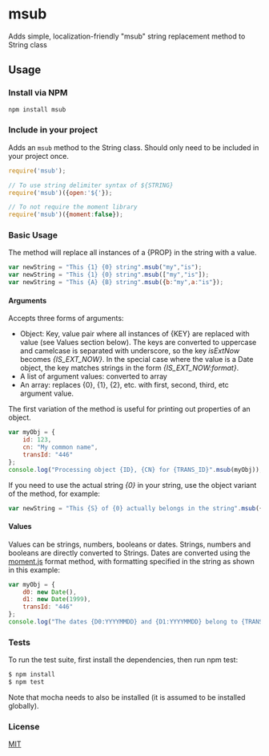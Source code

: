 # msub
Adds simple, localization-friendly "msub" string replacement method to String class

## Usage

### Install via NPM

```bash
npm install msub
```

### Include in your project

Adds an ```msub``` method to the String class.
Should only need to be included in your project once.

```javascript
require('msub');
```
```javascript
// To use string delimiter syntax of ${STRING}
require('msub')({open:'${'});
```

```javascript
// To not require the moment library
require('msub')({moment:false});
```


### Basic Usage

The method will replace all instances of a {PROP} in the string with a value.

```javascript
var newString = "This {1} {0} string".msub("my","is");
var newString = "This {1} {0} string".msub(["my","is"]);
var newString = "This {A} {B} string".msub({b:"my",a:"is"});
```

#### Arguments

Accepts three forms of arguments:

* Object: Key, value pair where all instances of {KEY} are replaced with value (see Values section below).
The keys are converted to uppercase and camelcase is separated with underscore, so
the key _isExtNow_ becomes _{IS_EXT_NOW}_. In the special case where the value is a Date object, 
the key matches strings in the form _{IS_EXT_NOW:format}_.
* A list of argument values: converted to array
* An array: replaces {0}, {1}, {2}, etc. with first, second, third, etc argument value.

The first variation of the method is useful for printing out properties of an object.

```javascript
var myObj = {
    id: 123,
    cn: "My common name",
    transId: "446"
};
console.log("Processing object {ID}, {CN} for {TRANS_ID}".msub(myObj));
```

If you need to use the actual string _{0}_ in your string, use the object variant
of the method, for example:

```javascript
var newString = "This {S} of {0} actually belongs in the string".msub({s:"instance"});
```

#### Values

Values can be strings, numbers, booleans or dates. Strings, numbers and booleans are directly converted to Strings.
Dates are converted using the [moment.js](http://momentjs.com/) format method, with formatting specified in the string
as shown in this example:

```javascript
var myObj = {
    d0: new Date(),
    d1: new Date(1999),
    transId: "446"
};
console.log("The dates {D0:YYYYMMDD} and {D1:YYYYMMDD} belong to {TRANS_ID}".msub(myObj));
```


### Tests
To run the test suite, first install the dependencies, then run npm test:

```bash
$ npm install
$ npm test
```

Note that mocha needs to also be installed (it is assumed to be installed globally).

### License

[MIT](https://github.com/strongloop/express/blob/master/LICENSE)
